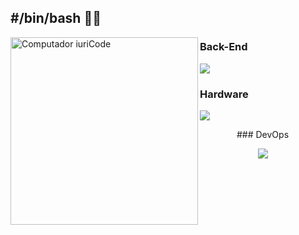 ## #/bin/bash 🏴‍☠️ 
<img src="https://raw.githubusercontent.com/MicaelliMedeiros/micaellimedeiros/master/image/computer-illustration.png" min-width="350px" max-width="350px" width="300px" align="left" alt="Computador iuriCode">


### Back-End
<p align="left">
  <a href="https://skillicons.dev">
    <img src="https://skillicons.dev/icons?i=linux,java,spring,kotlin,ocaml,postgres,redis,py,idea,go,&theme=light" />
  </a>
</p>


### Hardware
<p align="left">
  <a href="https://skillicons.dev">
    <img src="https://skillicons.dev/icons?i=cpp,c,opencv,raspberrypi,py,git,arduino,neovim&theme=light" />
  </a>
</p>
<p align="center">
### DevOps
<p align="center">
  <a href="https://skillicons.dev">
    <img src="https://skillicons.dev/icons?i=kubernetes,docker,bash,git,vim,nginx&theme=light" />
  </a>
</p>
